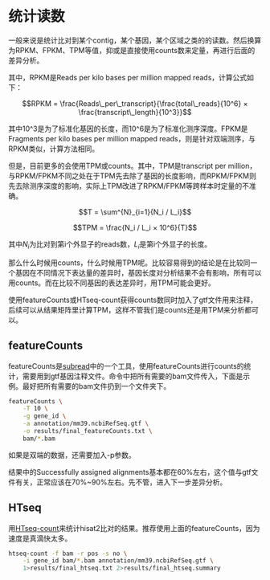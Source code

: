 # 统计读数



一般来说是统计比对到某个contig，某个基因，某个区域之类的的读数。然后换算为RPKM、FPKM、TPM等值，抑或是直接使用counts数来定量，再进行后面的差异分析。

其中，RPKM是Reads per kilo bases per million mapped reads，计算公式如下：


$$RPKM = \frac{Reads\_per\_transcript}{\frac{total\_reads}{10^6} × \frac{transcript\_length}{10^3}}$$



其中10^3是为了标准化基因的长度，而10^6是为了标准化测序深度。FPKM是Fragments per kilo bases per million mapped reads，则是针对双端测序，与RPKM类似，计算方法相同。

但是，目前更多的会使用TPM或counts。其中，TPM是transcript per million，与RPKM/FPKM不同之处在于TPM先去除了基因的长度影响，而RPKM/FPKM则先去除测序深度的影响，实际上TPM改进了RPKM/FPKM等跨样本时定量的不准确。


$$T = \sum^{N}_{i=1}{N_i / L_i}$$


$$TPM = \frac{N_i / L_i × 10^6}{T}$$



其中$N_i$为比对到第i个外显子的reads数，$L_i$是第i个外显子的长度。

那么什么时候用counts，什么时候用TPM呢。比较容易得到的结论是在比较同一个基因在不同情况下表达量的差异时，基因长度对分析结果不会有影响，所有可以用counts。而在比较不同基因的表达差异时，用TPM可能会更好。

使用featureCounts或HTseq-count获得counts数同时加入了gtf文件用来注释，后续可以从结果矩阵里计算TPM，这样不管我们是counts还是用TPM来分析都可以。



## featureCounts

featureCounts是[subread](http://subread.sourceforge.net/)中的一个工具，使用featureCounts进行counts的统计，需要用到gtf基因注释文件。命令中把所有需要的bam文件传入，下面是示例。最好把所有需要的bam文件扔到一个文件夹下。
```bash
featureCounts \
	-T 10 \
	-g gene_id \
	-a annotation/mm39.ncbiRefSeq.gtf \
	-o results/final_featureCounts.txt \
	bam/*.bam
```

如果是双端的数据，还需要加入-p参数。

结果中的Successfully assigned alignments基本都在60%左右，这个值与gtf文件有关，正常应该在70%~90%左右。先不管，进入下一步差异分析。





## HTseq
用[HTseq-count](https://htseq.readthedocs.io/en/release_0.11.1/count.html)来统计hisat2比对的结果。推荐使用上面的featureCounts，因为速度是真滴快太多。
```bash
htseq-count -f bam -r pos -s no \
	-i gene_id bam/*.bam annotation/mm39.ncbiRefSeq.gtf \
	1>results/final_htseq.txt 2>results/final_htseq.summary
```

